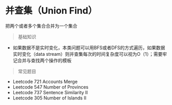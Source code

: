 
&emsp;
# 并查集（Union Find）
把两个或者多个集合合并为一个集合

>基础知识
- 如果数据不是实时变化，本类问题可以用BFS或者DFS的方式遍历，如果数据实时变化（data stream）则并查集每次的时间复杂度可以视为O（1）；需要牢记合并与查找两个操作的模板

>常见题目
- Leetcode 721 Accounts Merge
- Leetcode 547 Number of Provinces
- Leetcode 737 Sentence Similarity II
- Leetcode 305 Number of Islands II
